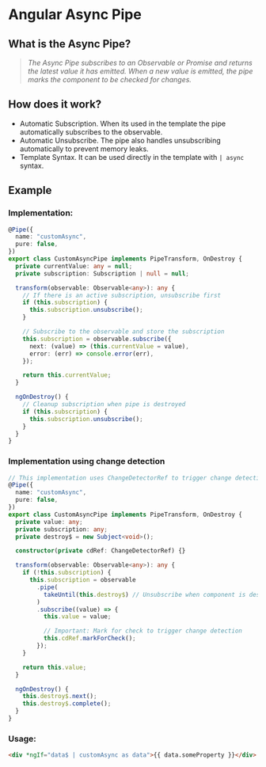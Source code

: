 <style>
h1 {
    border-bottom: 0;
}
</style>

# Angular Async Pipe

## What is the Async Pipe?

> _The Async Pipe subscribes to an Observable or Promise and returns the latest value it has emitted. When a new value is emitted, the pipe marks the component to be checked for changes._

## How does it work?

- Automatic Subscription. When its used in the template the pipe automatically subscribes to the observable.
- Automatic Unsubscribe. The pipe also handles unsubscribing automatically to prevent memory leaks.
- Template Syntax. It can be used directly in the template with `| async` syntax.

## Example

### Implementation:

```typescript
@Pipe({
  name: "customAsync",
  pure: false,
})
export class CustomAsyncPipe implements PipeTransform, OnDestroy {
  private currentValue: any = null;
  private subscription: Subscription | null = null;

  transform(observable: Observable<any>): any {
    // If there is an active subscription, unsubscribe first
    if (this.subscription) {
      this.subscription.unsubscribe();
    }

    // Subscribe to the observable and store the subscription
    this.subscription = observable.subscribe({
      next: (value) => (this.currentValue = value),
      error: (err) => console.error(err),
    });

    return this.currentValue;
  }

  ngOnDestroy() {
    // Cleanup subscription when pipe is destroyed
    if (this.subscription) {
      this.subscription.unsubscribe();
    }
  }
}
```

### Implementation using change detection

```typescript
// This implementation uses ChangeDetectorRef to trigger change detection
@Pipe({
  name: "customAsync",
  pure: false,
})
export class CustomAsyncPipe implements PipeTransform, OnDestroy {
  private value: any;
  private subscription: any;
  private destroy$ = new Subject<void>();

  constructor(private cdRef: ChangeDetectorRef) {}

  transform(observable: Observable<any>): any {
    if (!this.subscription) {
      this.subscription = observable
        .pipe(
          takeUntil(this.destroy$) // Unsubscribe when component is destroyed
        )
        .subscribe((value) => {
          this.value = value;

          // Important: Mark for check to trigger change detection
          this.cdRef.markForCheck();
        });
    }

    return this.value;
  }

  ngOnDestroy() {
    this.destroy$.next();
    this.destroy$.complete();
  }
}
```

### Usage:

```html
<div *ngIf="data$ | customAsync as data">{{ data.someProperty }}</div>
```

